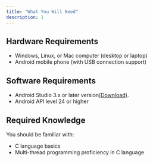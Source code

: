 ```yaml
---
title: "What You Will Need"
description: 1
---
```

**Hardware Requirements**
-------------------------

-   Windows, Linux, or Mac computer (desktop or laptop)
-   Android mobile phone (with USB connection support)

**Software Requirements**
-------------------------

-   Android Studio 3.x or later version[(Download)](https://developer.android.com/studio).
-   Android API level 24 or higher

**Required Knowledge**
----------------------

You should be familiar with:

-   C language basics
-   Multi-thread programming proficiency in C language
